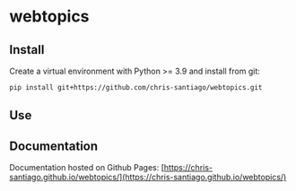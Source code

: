# webtopics

## Install

Create a virtual environment with Python >= 3.9 and install from git:

```bash
pip install git+https://github.com/chris-santiago/webtopics.git
```

## Use


## Documentation

Documentation hosted on Github Pages: [https://chris-santiago.github.io/webtopics/](https://chris-santiago.github.io/webtopics/)
